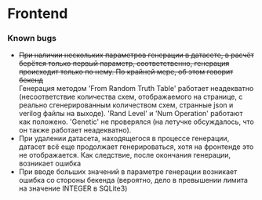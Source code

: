<!-- # MIEM_coursach
Курсовой проект МИЭМ по предсказанию отказоустойчивости схем:
- Предсказание отказоустойчивости комбинационных схем
- Генерация самой устойчивой схемы по её описанию

# Алгоритмические задачи
- Оценки отказоустойчивости схем
- Ускорение генерации данных

# ML задачи
- Предсказание отказоустойчивости схем
- Генерация наиболее отказоустойчивых схем

# Dev задачи
- Переписать генерацию на C++
- Разработать задание параметров генерации схем серверным путём
- Написать ручки для общения с frontend составляющей проекта
- Организовать выгрузку сгенерированных схем
- Реализовать дообучение на генерирующихся схемах

# Optional
- Сделать разные модели для разных кранов -->

# Frontend

### Known bugs
- ~~При наличии нескольких параметров генерации в датасете, в расчёт берётся только первый параметр, соответственно, генерация происходит только по нему. По крайней мере, об этом говорит бекенд~~\
Генерация методом 'From Random Truth Table' работает неадекватно (несоответствие количества схем, отображаемого на странице, с реально сгенерированным количеством схем, странные json и verilog файлы на выходе). 'Rand Level' и 'Num Operation' работают как положено. 'Genetic' не проверялся (на летучке обсуждалось, что он также работает неадекватно).
- При удалении датасета, находящегося в процессе генерации, датасет всё еще продолжает генерироваться, хотя на фронтенде это не отображается. Как следствие, после окончания генерации, возникает ошибка
- При вводе больших значений в параметре генерации возникает ошибка со стороны бекенда (вероятно, дело в превышении лимита на значение INTEGER в SQLite3)